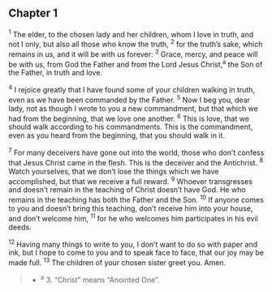 ## Chapter 1

<sup>1</sup> The elder, to the chosen lady and her children, whom I love in truth, and not I only, but also all those who know the truth,
<sup>2</sup> for the truth’s sake, which remains in us, and it will be with us forever:
<sup>3</sup> Grace, mercy, and peace will be with us, from God the Father and from the Lord Jesus Christ,<sup>a</sup> the Son of the Father, in truth and love.

<sup>4</sup> I rejoice greatly that I have found some of your children walking in truth, even as we have been commanded by the Father.
<sup>5</sup> Now I beg you, dear lady, not as though I wrote to you a new commandment, but that which we had from the beginning, that we love one another.
<sup>6</sup> This is love, that we should walk according to his commandments. This is the commandment, even as you heard from the beginning, that you should walk in it.

<sup>7</sup> For many deceivers have gone out into the world, those who don’t confess that Jesus Christ came in the flesh. This is the deceiver and the Antichrist.
<sup>8</sup> Watch yourselves, that we don’t lose the things which we have accomplished, but that we receive a full reward.
<sup>9</sup> Whoever transgresses and doesn’t remain in the teaching of Christ doesn’t have God. He who remains in the teaching has both the Father and the Son.
<sup>10</sup> If anyone comes to you and doesn’t bring this teaching, don’t receive him into your house, and don’t welcome him,
<sup>11</sup> for he who welcomes him participates in his evil deeds.

<sup>12</sup> Having many things to write to you, I don’t want to do so with paper and ink, but I hope to come to you and to speak face to face, that our joy may be made full.
<sup>13</sup> The children of your chosen sister greet you. Amen.

> - <sup>a</sup> 3. “Christ” means “Anointed One”.
